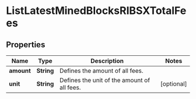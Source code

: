 

# ListLatestMinedBlocksRIBSXTotalFees


## Properties

| Name | Type | Description | Notes |
|------------ | ------------- | ------------- | -------------|
|**amount** | **String** | Defines the amount of all fees. |  |
|**unit** | **String** | Defines the unit of the amount of all fees. |  [optional] |



